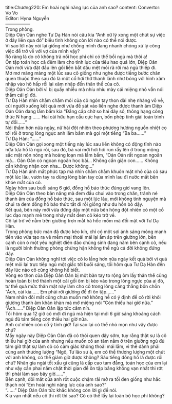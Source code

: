 title:Chương220: Em hoài nghi năng lực của anh sao?
content:
Convertor: Vo Vo<br>Editor: Hyna Nguyễn<br>—————–<br>Trong phòng.<br>Diệp Oản Oản nghe Tư Dạ Hàn nói câu kia “Anh xử lý xong một chút sự việc ở đây liền qua đó” biểu tình không còn lời nào có thể nói được.<br>Vì sao lời này nói lại giống như chồng mình đang nhanh chóng xử lý công việc để trở về với vợ của mình vậy?<br>Rõ ràng là do cô không trả nổi học phí chỉ có thể bồi ngủ mà thôi a!<br>Ôn tập toán học cả đêm làm cho tinh lực của tiêu hao quá lớn, Diệp Oản Oản mới vừa đặt đầu lên gối liền bắt đầu mệt mỏi rã rời mà ngủ thiếp đi.<br>Mơ mơ màng màng một lúc sau cô giống như nghe được tiếng bước chân quen thuộc theo sau đó là một cổ hơi thở thanh lãnh như bóng với hình xâm nhập vào hô hấp rồi lại xâm nhập đến thân thể của cô.<br>Diệp Oản Oản bởi vì bị quấy nhiễu mà nhíu nhíu mày cái miệng nhỏ vẫn nói thầm cái gì đó.<br>Tư Dạ Hàn nhìn chằm chằm môi của cô ngón tay thon dài nhẹ nhàng vỗ về, cúi người xuống kết quả mới vừa để sát vào liền nghe được thanh âm Diệp Oản Oản đang lẩm bẩm kia “Đẳng cấp chờ so hai dãy số, thông hạng công thức N hạng …… Hai cái hữu hạn cầu cực hạn, bốn phép tính giải toán trình tự đổi……”<br>Nói thầm hơn nửa ngày, nữ hài đột nhiên theo phương hướng nguồn nhiệt cọ tới rồi ở trong lòng ngực anh lẩm bẩm mà gọi một tiếng “Ba ba……”<br>Tư Dạ Hàn: “……”<br>Diệp Oản Oản gọi xong một tiếng này lúc sau liền không có động tĩnh nào nữa tựa hồ là ngủ rồi, sau đó, bả vai mới hơi hơi run rẩy lên ở trong mộng sắc mặt nôn nóng mà hoảng loạn mà lẩm bẩm, “Oản Oản rất ngoan ngoãn mà… Oản Oản có ngoan ngoãn học bài… Không cần giận con…… Không cần không nhận con nha… Được không…”<br>Tư Dạ Hàn ánh mắt phức tạp mà nhìn chằm chằm khuôn mặt nhỏ của cô sau một lúc lâu, vươn tay ra dùng lòng bàn tay của mình lau đi nước mắt bên khóe mắt của cô.<br>Ngày hôm sau buổi sáng 6 giờ, đồng hồ báo thức đúng giờ vang lên.<br>Diệp Oản Oản theo bản năng mà đem đầu chui vào trong chăn, tránh né thanh âm của đồng hồ báo thức, sau một lúc lâu, mới không tình nguyện mà chui ra đem đồng hồ báo thức tắt đi rồi giống như du hồn bò dậy.<br>Kết quả, bên này mới vừa đứng dậy một nửa bên hông đột nhiên có một cổ lực đạo mạnh mẽ trong nháy mắt đem cô kéo trở về.<br>Cô lại trở về nằm trên giường trợn mắt há hốc mồm mà đối mặt với Tư Dạ Hàn.<br>Trong phòng bức màn đã được kéo kín, chỉ có một sợi ánh sáng mỏng manh tiến vào vừa tạo ra vẻ mềm mại thoải mái lại ấm áp trên giường lớn, bên cạnh còn ó một yêu nghiệt điên đảo chúng sinh đang năm bên cạnh cô, nếu là người bình thường phỏng chừng hận không thể ngủ cả đời không đứng dậy.<br>Diệp Oản Oản không nghĩ tới việc cô lo lắng hơn nửa ngày kết quả bởi vì quá mệt mỏi lại trực tiếp ngủ một giấc tới buổi sáng, tối hôm qua Tư Dạ Hàn đến đây lúc nào cô cũng không hề biết.<br>Vòng eo thon của Diệp Oản Oản bị một bàn tay to rộng ôm lấy thân thể cũng hoàn toàn bị trở thành một cái gối ôm bị kéo vào trong lòng ngực của ai đó, tư thế quá mức thân mật này làm cho cô trong lòng căng thẳng bồn chồn “Ách, cái kia…… Em phải rời giường để đi ôn tập……”<br>Nam nhân đôi mắt cũng chưa muốn mở không hề có ý định để cô rời khỏi giường thanh âm khàn khàn mà mở miệng nói “Còn thiếu hai giờ nữa.”<br>“Ách……” Diệp Oản Oản lập tức câm nín.<br>Tối hôm qua 12 giờ cô mới đi ngủ mà hiện tại mới 6 giờ sáng khoảng cách ngủ đủ tám tiếng còn thiếu hai giờ nữa.<br>Anh cư nhiên còn cố ý tính giờ! Tại sao lại có thể nhỏ mọn như vậy được chứ?<br>Mấy ngày này Diệp Oản Oản đã có thói quen dậy sớm, tuy rằng thật sự là cô thiếu hai giờ của anh nhưng nếu muốn cô an tâm nằm ở trên giường ngủ đủ tám giờ thật sự làm cô có cảm giác không thoải mái lắm, vì thế đành phải cùng anh thương lượng “Ngô, Tư lão sư à, em có thể thương lượng một chút với anh không, có thể giảm giờ được không? Sáu tiếng đồng hồ là được rồi chứ? Nhân gia ngài tốt xấu gì cũng là cấp cao tam đẳng, toán học của em lại như vậy cần phai nắm chặt thời gian để ôn tập bằng không vạn nhất thi rớt thì phải làm sao bây giờ……”<br>Bên cạnh, đôi mắt của anh rốt cuộc chậm rãi mở ra tối đen giống như hắc thạch nói “Em hoài nghi năng lực của anh sao?”<br>“……” Diệp Oản Oản tức khắc không còn lời gì để nói.<br>Kia vạn nhất nếu cô thi rớt thì sao? Cô có thể lấy lại toàn bộ học phí không?